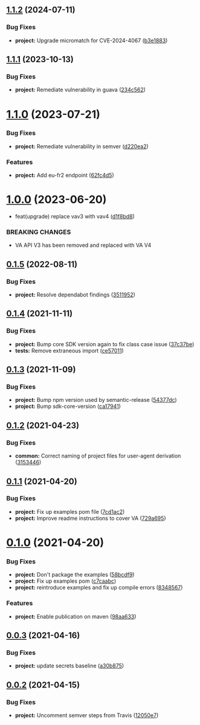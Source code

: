 ## [1.1.2](https://github.com/IBM/container-registry-java-sdk/compare/1.1.1...1.1.2) (2024-07-11)


### Bug Fixes

* **project:** Upgrade micromatch for CVE-2024-4067 ([b3e1883](https://github.com/IBM/container-registry-java-sdk/commit/b3e1883b2fcf562aea805c57284d2e60ca511723))

## [1.1.1](https://github.com/IBM/container-registry-java-sdk/compare/1.1.0...1.1.1) (2023-10-13)


### Bug Fixes

* **project:** Remediate vulnerability in guava ([234c562](https://github.com/IBM/container-registry-java-sdk/commit/234c562b4eae8afd1aeead0e85b1b225309e8822))

# [1.1.0](https://github.com/IBM/container-registry-java-sdk/compare/1.0.0...1.1.0) (2023-07-21)


### Bug Fixes

* **project:** Remediate vulnerability in semver ([d220ea2](https://github.com/IBM/container-registry-java-sdk/commit/d220ea2e4f5f18a6b8e81f731fb736879151b686))


### Features

* **project:** Add eu-fr2 endpoint ([62fc4d5](https://github.com/IBM/container-registry-java-sdk/commit/62fc4d53b98a7c5fd852032a7bf9d60f93022e5b))

# [1.0.0](https://github.com/IBM/container-registry-java-sdk/compare/0.1.5...1.0.0) (2023-06-20)


* feat(upgrade) replace vav3 with vav4 ([d1f8bd8](https://github.com/IBM/container-registry-java-sdk/commit/d1f8bd8d38f858ae060c4cd95efa40247e0cb620))


### BREAKING CHANGES

* VA API V3 has been removed and replaced with VA V4

## [0.1.5](https://github.com/IBM/container-registry-java-sdk/compare/0.1.4...0.1.5) (2022-08-11)


### Bug Fixes

* **project:** Resolve dependabot findings ([3511952](https://github.com/IBM/container-registry-java-sdk/commit/351195209edb332e892972cc9b8c38483920c16b))

## [0.1.4](https://github.com/IBM/container-registry-java-sdk/compare/0.1.3...0.1.4) (2021-11-11)


### Bug Fixes

* **project:** Bump core SDK version again to fix class case issue ([37c37be](https://github.com/IBM/container-registry-java-sdk/commit/37c37be6b9c1abe41518cb759a541f294d6eeff8))
* **tests:** Remove extraneous import ([ce57011](https://github.com/IBM/container-registry-java-sdk/commit/ce57011a3c5fc2f1240ae19fcc7b0d3776f32438))

## [0.1.3](https://github.com/IBM/container-registry-java-sdk/compare/0.1.2...0.1.3) (2021-11-09)


### Bug Fixes

* **project:** Bump npm version used by semantic-release ([54377dc](https://github.com/IBM/container-registry-java-sdk/commit/54377dc38988605da5f52da8eec876cf183e4528))
* **project:** Bump sdk-core-version ([ca17941](https://github.com/IBM/container-registry-java-sdk/commit/ca17941cf728027c09e230feb7d1bf3bf1862490))

## [0.1.2](https://github.com/IBM/container-registry-java-sdk/compare/0.1.1...0.1.2) (2021-04-23)


### Bug Fixes

* **common:** Correct naming of project files for user-agent derivation ([3153446](https://github.com/IBM/container-registry-java-sdk/commit/3153446b6b0f06fd63d9041d3d1832ad25a8208a))

## [0.1.1](https://github.com/IBM/container-registry-java-sdk/compare/0.1.0...0.1.1) (2021-04-20)


### Bug Fixes

* **project:** Fix up examples pom file ([7cd1ac2](https://github.com/IBM/container-registry-java-sdk/commit/7cd1ac2d7dcd7ff8e81c2f50cd9d53c6cfd68086))
* **project:** Improve readme instructions to cover VA ([729a695](https://github.com/IBM/container-registry-java-sdk/commit/729a6958562d6074a18a635c173d2435cc6c576e))

# [0.1.0](https://github.com/IBM/container-registry-java-sdk/compare/0.0.3...0.1.0) (2021-04-20)


### Bug Fixes

* **project:** Don't package the examples ([58bcdf9](https://github.com/IBM/container-registry-java-sdk/commit/58bcdf99c7546ebd2e9f1a1018facc28a3a00a16))
* **project:** Fix up examples pom ([c7caabc](https://github.com/IBM/container-registry-java-sdk/commit/c7caabcd33df0605a3ff22cd3c5f14c40109fd30))
* **project:** reintroduce examples and fix up compile errors ([8348567](https://github.com/IBM/container-registry-java-sdk/commit/83485676fef6d07589da3aec1be08a3ac8508997))


### Features

* **project:** Enable publication on maven ([98aa633](https://github.com/IBM/container-registry-java-sdk/commit/98aa6336626d5965bcfb9caebb0f3ca2d4ec8adc))

## [0.0.3](https://github.com/IBM/container-registry-java-sdk/compare/0.0.2...0.0.3) (2021-04-16)


### Bug Fixes

* **project:** update secrets baseline ([a30b875](https://github.com/IBM/container-registry-java-sdk/commit/a30b87558b952b26a8a54d1c54a3e55792810180))

## [0.0.2](https://github.com/IBM/container-registry-java-sdk/compare/v0.0.1...0.0.2) (2021-04-15)


### Bug Fixes

* **project:** Uncomment semver steps from Travis ([12050e7](https://github.com/IBM/container-registry-java-sdk/commit/12050e778d98786add7be8ee1606f936f4e04b7f))
